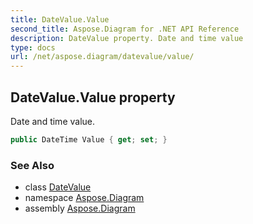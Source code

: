 ```yaml
---
title: DateValue.Value
second_title: Aspose.Diagram for .NET API Reference
description: DateValue property. Date and time value
type: docs
url: /net/aspose.diagram/datevalue/value/
---
```

## DateValue.Value property

Date and time value.

```csharp
public DateTime Value { get; set; }
```

### See Also

* class [DateValue](../)
* namespace [Aspose.Diagram](../../datevalue/)
* assembly [Aspose.Diagram](../../../)


